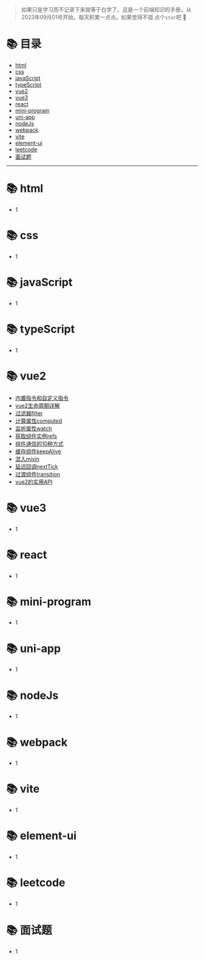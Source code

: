 > 如果只是学习而不记录下来就等于白学了。这是一个前端知识的手册，从2023年09月01号开始，每天积累一点点。如果觉得不错 点个`star`吧 🤞

# 📚 目录

- [html](#-html)
- [css](#-html)
- [javaScript](#-javaScript)
- [typeScript](#-typeScript)
- [vue2](#-vue2)
- [vue3](#-vue3)
- [react](#-react)
- [mini-program](#-mini-program)
- [uni-app](#-uni-app)
- [nodeJs](#-nodeJs)
- [webpack](#-webpack)
- [vite](#-vite)
- [element-ui](#-element-ui)
- [leetcode](#-leetcode)
- [面试题](#-面试题)

---

# 📚 html

- 1

# 📚 css

- 1

# 📚 javaScript

- 1

# 📚 typeScript

- 1

# 📚 vue2

- [内置指令和自定义指令](vue2/内置指令和自定义指令.md)
- [vue2生命周期详解](vue2/vue2生命周期详解.md)
- [过滤器filter](vue2/过滤器filter.md)
- [计算属性computed](vue2/计算属性computed.md)
- [监听属性watch](vue2/监听属性watch.md)
- [获取组件实例refs](vue2/获取组件实例refs.md)
- [组件通信的10种方式](vue2/组件通信的10种方式.md)
- [缓存组件keepAlive](vue2/缓存组件keepAlive.md)
- [混入mixin](vue2/混入mixin.md)
- [延迟回调nextTick](vue2/延迟回调nextTick.md)
- [过渡组件transition](vue2/过渡组件transition.md)
- [vue2的实用API](vue2/vue2的实用API.md)

# 📚 vue3

- 1

# 📚 react

- 1

# 📚 mini-program

- 1

# 📚 uni-app

- 1

# 📚 nodeJs

- 1

# 📚 webpack

- 1

# 📚 vite

- 1

# 📚 element-ui

- 1

# 📚 leetcode

- 1

# 📚 面试题

- 1
